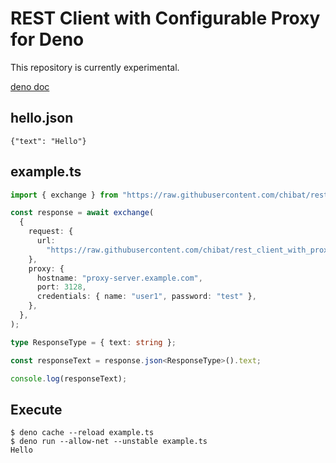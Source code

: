 # REST Client with Configurable Proxy for Deno

This repository is currently experimental.

[deno doc](https://doc.deno.land/https/raw.githubusercontent.com/chibat/rest_client_with_proxy/master/rest_client.ts)

## hello.json

```
{"text": "Hello"}
```

## example.ts

```typescript
import { exchange } from "https://raw.githubusercontent.com/chibat/rest_client_with_proxy/master/rest_client.ts";

const response = await exchange(
  {
    request: {
      url:
        "https://raw.githubusercontent.com/chibat/rest_client_with_proxy/master/test/hello.json",
    },
    proxy: {
      hostname: "proxy-server.example.com",
      port: 3128,
      credentials: { name: "user1", password: "test" },
    },
  },
);

type ResponseType = { text: string };

const responseText = response.json<ResponseType>().text;

console.log(responseText);
```

## Execute

```
$ deno cache --reload example.ts
$ deno run --allow-net --unstable example.ts
Hello
```

